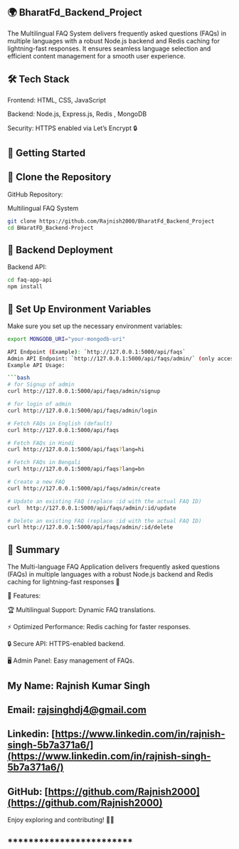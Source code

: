 ## 🌍 BharatFd_Backend_Project

The Multilingual FAQ System delivers frequently asked questions (FAQs) in multiple languages with a robust Node.js backend and Redis caching for lightning-fast responses. It ensures seamless language selection and efficient content management for a smooth user experience.

## 🛠️ Tech Stack

Frontend: HTML, CSS, JavaScript

Backend: Node.js, Express.js, Redis , MongoDB

Security: HTTPS enabled via Let’s Encrypt 🔒

## 🚀 Getting Started

## 👅 Clone the Repository

GitHub Repository:

Multilingual FAQ System

```bash
git clone https://github.com/Rajnish2000/BharatFd_Backend_Project
cd BHaratFD_Backend-Project
```

## 👖 Backend Deployment

Backend API:

```bash
cd faq-app-api
npm install
```

## 🚀 Set Up Environment Variables

Make sure you set up the necessary environment variables:

````bash
export MONGODB_URI="your-mongodb-uri"

API Endpoint (Example): `http://127.0.0.1:5000/api/faqs`
Admin API Endpoint: `http://127.0.0.1:5000/api/faqs/admin/` (only accessible by authorized users)
Example API Usage:

```bash
# for Signup of admin
curl http://127.0.0.1:5000/api/faqs/admin/signup

# for login of admin
curl http://127.0.0.1:5000/api/faqs/admin/login

# Fetch FAQs in English (default)
curl http://127.0.0.1:5000/api/faqs

# Fetch FAQs in Hindi
curl http://127.0.0.1:5000/api/faqs?lang=hi

# Fetch FAQs in Bengali
curl http://127.0.0.1:5000/api/faqs?lang=bn

# Create a new FAQ
curl http://127.0.0.1:5000/api/faqs/admin/create

# Update an existing FAQ (replace :id with the actual FAQ ID)
curl  http://127.0.0.1:5000/api/faqs/admin/:id/update

# Delete an existing FAQ (replace :id with the actual FAQ ID)
curl http://127.0.0.1:5000/api/faqs/admin/:id/delete
````

## 📌 Summary

The Multi-language FAQ Application delivers frequently asked questions (FAQs) in multiple languages with a robust Node.js backend and Redis caching for lightning-fast responses 🚀

🎯 Features:

🏆 Multilingual Support: Dynamic FAQ translations.

⚡ Optimized Performance: Redis caching for faster responses.

🔒 Secure API: HTTPS-enabled backend.

🖥️ Admin Panel: Easy management of FAQs.

## My Name: Rajnish Kumar Singh

## Email: [rajsinghdj4@gmail.com](rajsinghdj4@gmail.com)

## Linkedin: [https://www.linkedin.com/in/rajnish-singh-5b7a371a6/](https://www.linkedin.com/in/rajnish-singh-5b7a371a6/)

## GitHub: [https://github.com/Rajnish2000](https://github.com/Rajnish2000)

Enjoy exploring and contributing! 🚀🔥

## **\*\*\*\***\*\***\*\*\*\***\*\*\*\***\*\*\*\***\*\***\*\*\*\***
